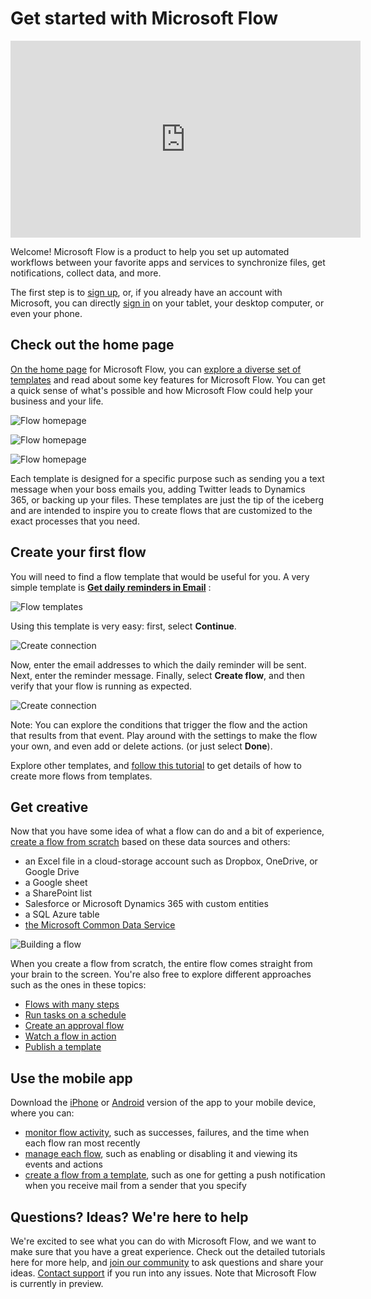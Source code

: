 <properties
   pageTitle="Get started | Microsoft Flow"
   description="Quick ways to get started automating your work and life with Microsoft Flow"
   services=""
   suite="flow"
   documentationCenter="na"
   authors="stepsic-microsoft-com"
   manager="anneta"
   editor=""
   tags=""/>

<tags
   ms.service="flow"
   ms.devlang="na"
   ms.topic="hero-article"
   ms.tgt_pltfrm="na"
   ms.workload="na"
   ms.date="10/24/2016"
   ms.author="stepsic"/>

# Get started with Microsoft Flow #

<iframe width="560" height="315" src="https://www.youtube.com/embed/iMteXfAvDSE?list=PL8nfc9haGeb55I9wL9QnWyHp3ctU2_ThF" frameborder="0" allowfullscreen></iframe>

Welcome! Microsoft Flow is a product to help you set up automated workflows between your favorite apps and services to synchronize files, get notifications, collect data, and more.

The first step is to [sign up](sign-up-sign-in.md), or, if you already have an account with Microsoft, you can directly [sign in](https://flow.microsoft.com/signin) on your tablet, your desktop computer, or even your phone.

## Check out the home page ##

[On the home page](https://flow.microsoft.com) for Microsoft Flow, you can [explore a diverse set of templates](https://flow.microsoft.com/templates) and read about some key features for Microsoft Flow. You can get a quick sense of what's possible and how Microsoft Flow could help your business and your life.

![Flow homepage](./media/getting-started/flowhome1.png)

![Flow homepage](./media/getting-started/flowhome2.png)

![Flow homepage](./media/getting-started/flowhome3.png)

Each template is designed for a specific purpose such as sending you a text message when your boss emails you, adding Twitter leads to Dynamics 365, or backing up your files. These templates are just the tip of the iceberg and are intended to inspire you to create flows that are customized to the exact processes that you need.

## Create your first flow ##

You will need to find a flow template that would be useful for you. A very simple template is [**Get daily reminders in Email**](https://flow.microsoft.com/galleries/public/templates/45a3399aa29345308f08b6db0a9c85b9/) :

![Flow templates](./media/getting-started/template-details.png)

Using this template is very easy: first, select **Continue**.

![Create connection](./media/getting-started/create-connection.png)

Now, enter the email addresses to which the daily reminder will be sent. Next, enter the reminder message. Finally, select **Create flow**, and then verify that your flow is running as expected.

![Create connection](./media/getting-started/configure-email-details.png)

Note: You can explore the conditions that trigger the flow and the action that results from that event. Play around with the settings to make the flow your own, and even add or delete actions. (or just select **Done**).

Explore other templates, and [follow this tutorial](get-started-logic-template.md) to get details of how to create more flows from templates.

## Get creative ##

Now that you have some idea of what a flow can do and a bit of experience, [create a flow from scratch](get-started-logic-flow.md) based on these data sources and others:

- an Excel file in a cloud-storage account such as Dropbox, OneDrive, or Google Drive
- a Google sheet
- a SharePoint list
- Salesforce or Microsoft Dynamics 365 with custom entities
- a SQL Azure table
- [the Microsoft Common Data Service](common-data-model-intro.md)

![Building a flow](./media/getting-started/build-a-flow.png)

When you create a flow from scratch, the entire flow comes straight from your brain to the screen. You're also free to explore different approaches such as the ones in these topics:

- [Flows with many steps](multi-step-logic-flow.md)
- [Run tasks on a schedule](run-tasks-on-a-schedule.md)
- [Create an approval flow](wait-for-approvals.md)
- [Watch a flow in action](see-a-flow-run.md)
- [Publish a template](publish-a-template.md)

## Use the mobile app ##

Download the [iPhone](https://itunes.apple.com/us/app/microsoft-flow/id1094928825?ls=1&mt=8) or [Android](https://play.google.com/store/apps/details?id=com.microsoft.flow) version of the app to your mobile device, where you can:

- [monitor flow activity](mobile-monitor-activity.md), such as successes, failures, and the time when each flow ran most recently
- [manage each flow](mobile-manage-flows.md), such as enabling or disabling it and viewing its events and actions
- [create a flow from a template](mobile-create-flow.md), such as one for getting a push notification when you receive mail from a sender that you specify

## Questions? Ideas? We're here to help ##

We're excited to see what you can do with Microsoft Flow, and we want to make sure that you have a great experience. Check out the detailed tutorials here for more help, and [join our community](http://go.microsoft.com/fwlink/?LinkID=787467) to ask questions and share your ideas. [Contact support](http://go.microsoft.com/fwlink/?LinkID=787479) if you run into any issues. Note that Microsoft Flow is currently in preview.
